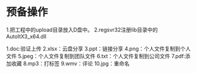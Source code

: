 # 预备操作
1.把工程中的upload目录放入D盘中。
2.regsvr32注册lib目录中的AutoItX3_x64.dll

1.doc:验证上传
2.xlsx：云盘分享
3.ppt：链接分享
4.png：个人文件复制到个人文件
5.jpeg：个人文件复制到团队文件
6.txt：个人文件复制到公司文件
7.pdf:添加收藏
8.mp3：打标签
9.wmv：评论
10.jpg：重命名
